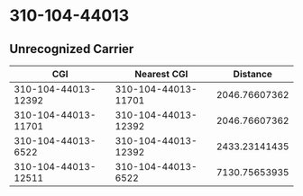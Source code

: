 # 310-104-44013
## Unrecognized Carrier


| CGI | Nearest CGI | Distance |
|-----|-------------|----------|
| 310-104-44013-12392 | 310-104-44013-11701 | 2046.76607362 |
| 310-104-44013-11701 | 310-104-44013-12392 | 2046.76607362 |
| 310-104-44013-6522 | 310-104-44013-12392 | 2433.23141435 |
| 310-104-44013-12511 | 310-104-44013-6522 | 7130.75653935 |
